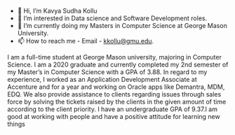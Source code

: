 - 👋 Hi, I’m Kavya Sudha Kollu
- 👀 I’m interested in Data science and Software Development roles.
- 🌱 I’m currently doing my Masters in Computer Science at George Mason University.
- 📫 How to reach me - Email - kkollu@gmu.edu.


I am a full-time student at George Mason university, majoring in Computer Science. I am a 2020 
graduate and currently completed my 2nd semester of my Master’s in Computer Science with a GPA 
of 3.88.
In regard to my experience, I worked as an Application Development Associate at Accenture and 
for a year and working on Oracle apps like Demantra, MDM, EDQ. We also provide assistance to 
clients regarding issues through sales force by solving the tickets raised by the clients in the given 
amount of time according to the client priority. I have an undergraduate GPA of 9.37.I am good at 
working with people and have a positive attitude for learning new things

